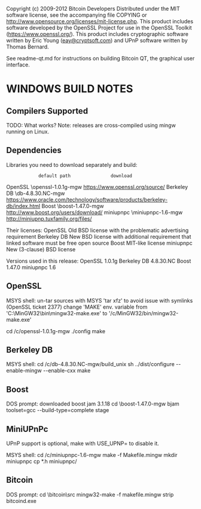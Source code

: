 Copyright (c) 2009-2012 Bitcoin Developers
Distributed under the MIT software license, see the accompanying
file COPYING or http://www.opensource.org/licenses/mit-license.php.
This product includes software developed by the OpenSSL Project for use in
the OpenSSL Toolkit (https://www.openssl.org/).  This product includes
cryptographic software written by Eric Young (eay@cryptsoft.com) and UPnP
software written by Thomas Bernard.


See readme-qt.md for instructions on building Bitcoin QT, the
graphical user interface.

WINDOWS BUILD NOTES
===================

Compilers Supported
-------------------
TODO: What works?
Note: releases are cross-compiled using mingw running on Linux.


Dependencies
------------
Libraries you need to download separately and build:

                default path               download
OpenSSL         \openssl-1.0.1g-mgw        https://www.openssl.org/source/
Berkeley DB     \db-4.8.30.NC-mgw          https://www.oracle.com/technology/software/products/berkeley-db/index.html
Boost           \boost-1.47.0-mgw          http://www.boost.org/users/download/
miniupnpc       \miniupnpc-1.6-mgw         http://miniupnp.tuxfamily.org/files/

Their licenses:
OpenSSL        Old BSD license with the problematic advertising requirement
Berkeley DB    New BSD license with additional requirement that linked software must be free open source
Boost          MIT-like license
miniupnpc      New (3-clause) BSD license

Versions used in this release:
OpenSSL      1.0.1g
Berkeley DB  4.8.30.NC
Boost        1.47.0
miniupnpc    1.6


OpenSSL
-------
MSYS shell:
un-tar sources with MSYS 'tar xfz' to avoid issue with symlinks (OpenSSL ticket 2377)
change 'MAKE' env. variable from 'C:\MinGW32\bin\mingw32-make.exe' to '/c/MinGW32/bin/mingw32-make.exe'

cd /c/openssl-1.0.1g-mgw
./config
make

Berkeley DB
-----------
MSYS shell:
cd /c/db-4.8.30.NC-mgw/build_unix
sh ../dist/configure --enable-mingw --enable-cxx
make

Boost
-----
DOS prompt:
downloaded boost jam 3.1.18
cd \boost-1.47.0-mgw
bjam toolset=gcc --build-type=complete stage

MiniUPnPc
---------
UPnP support is optional, make with USE_UPNP= to disable it.

MSYS shell:
cd /c/miniupnpc-1.6-mgw
make -f Makefile.mingw
mkdir miniupnpc
cp *.h miniupnpc/

Bitcoin
-------
DOS prompt:
cd \bitcoin\src
mingw32-make -f makefile.mingw
strip bitcoind.exe
